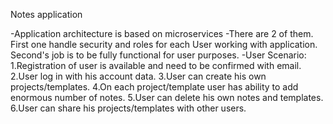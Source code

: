 Notes application

-Application architecture is based on microservices
-There are 2 of them. First one handle security and roles for each User working with application. Second's job is to be fully functional for user purposes.
-User Scenario:
1.Registration of user is available and need to be confirmed with email.
2.User log in with his account data.
3.User can create his own projects/templates.
4.On each project/template user has ability to add enormous number of notes.
5.User can delete his own notes and templates.
6.User can share his projects/templates with other users. 
